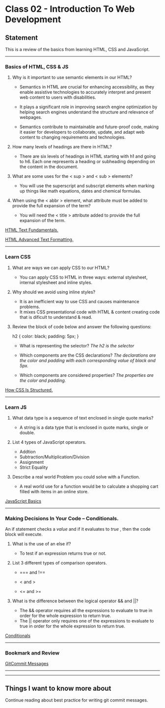 # Class 02 - Introduction To Web Development

## Statement

This is a review of the basics from learning HTML, CSS and JavaScript.

---

### Basics of HTML, CSS & JS

1. Why is it important to use semantic elements in our HTML?

   - Semantics in HTML are crucial for enhancing accessibility, as they enable assistive technologies to accurately interpret and present web content to users with disabilities.
  
   - It plays a significant role in improving search engine optimization by helping search engines understand the structure and relevance of webpages.

   - Semantics contribute to maintainable and future-proof code, making it easier for developers to collaborate, update, and adapt web content to changing requirements and technologies.

2. How many levels of headings are there in HTML?

    - There are six levels of headings in HTML starting with h1 and going to h6. Each one represents a heading or subheading depending on the content in the document.

3. What are some uses for the < sup > and < sub > elements?

    - You will use the superscript and subscript elements when marking up things like math equations, dates and chemical formulas.

4. When using the < abbr > element, what attribute must be added to provide the full expansion of the term?

    - You will need the < title > attribute added to provide the full expansion of the term.

[HTML Text Fundamentals.](https://developer.mozilla.org/en-US/docs/Learn/HTML/Introduction_to_HTML/HTML_text_fundamentals)

[HTML Advanced Text Formatting.](https://developer.mozilla.org/en-US/docs/Learn/HTML/Introduction_to_HTML/Advanced_text_formatting)

---

### Learn CSS

1. What are ways we can apply CSS to our HTML?

    - You can apply CSS to HTML in three ways: external stylesheet, internal stylesheet and inline styles.

2. Why should we avoid using inline styles?

    - It is an inefficient way to use CSS and causes maintenance problems.
    - It mixes CSS presentational code with HTML & content creating code that is dificult to understand & read.

3. Review the block of code below and answer the following questions:

    h2 {
     color: black;
     padding: 5px;
   }
    - What is representing the selector? *The h2 is the selector*

    - Which components are the CSS declarations? *The declarations are the color and padding with each corresponding value of black and 5px.*

    - Which components are considered properties? *The properties are the color and padding.*

[How CSS Is Structured.](https://developer.mozilla.org/en-US/docs/Learn/CSS/First_steps/How_CSS_is_structured)

---

### Learn JS

1. What data type is a sequence of text enclosed in single quote marks?

    - A string is a data type that is enclosed in quote marks, single or double.

2. List 4 types of JavaScript operators.

    - Addtion
    - Subtraction/Multiplication/Division
    - Assignment
    - Strict Equality

3. Describe a real world Problem you could solve with a Function.

    - A real world use for a function would be to calculate a shopping cart filled with items in an online store.

[JavaScript Basics](https://developer.mozilla.org/en-US/docs/Learn/Getting_started_with_the_web/JavaScript_basics)

---

### Making Decisions In Your Code – Conditionals.

An if statement checks a *value* and if it evaluates to *true* , then the code block will execute.

1. What is the use of an else if?

    - To test if an expression returns true or not.

2. List 3 different types of comparison operators.

    - === and !==

    - < and >

    - <= and >=

3. What is the difference between the logical operator && and ||?

    - The && operator requires all the expressions to evaluate to true in order for the whole expression to return true.
    - The || operator only requires one of the expressions to evaluate to true in order for the whole expression to return true.

[Conditionals](https://developer.mozilla.org/en-US/docs/Learn/JavaScript/Building_blocks/conditionals)

---

### Bookmark and Review

[GitCommit Messages](https://chris.beams.io/posts/git-commit/)

---
---

## Things I want to know more about

Continue reading about best practice for writing git commit messages.
